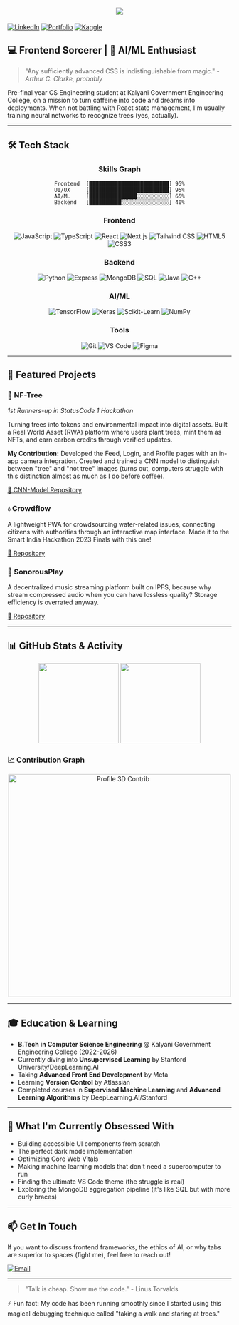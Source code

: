 <h1 align="center">
    <img src="https://readme-typing-svg.herokuapp.com/?font=Righteous&size=35&center=true&vCenter=true&width=500&height=70&duration=4000&lines=Hello+World!+👋;+I'm+Syamantak+Pyne!;" />
</h1>

[![LinkedIn](https://img.shields.io/badge/LinkedIn-Syamantak_Pyne-0077B5?style=flat-square&logo=linkedin)](https://linkedin.com/in/syamantak-pyne)
[![Portfolio](https://img.shields.io/badge/Portfolio-syamantak.vercel.app-000000?style=flat-square&logo=vercel)](https://syamantak.vercel.app)
[![Kaggle](https://img.shields.io/badge/Kaggle-syamantakpyne-20BEFF?style=flat-square&logo=kaggle)](https://kaggle.com/syamantakpyne)

## 💻 Frontend Sorcerer | 🤖 AI/ML Enthusiast 

> "Any sufficiently advanced CSS is indistinguishable from magic." - *Arthur C. Clarke, probably*

Pre-final year CS Engineering student at Kalyani Government Engineering College, on a mission to turn caffeine into code and dreams into deployments. When not battling with React state management, I'm usually training neural networks to recognize trees (yes, actually).

---

## 🛠️ Tech Stack

<div align="center">

### Skills Graph

```
Frontend  [█████████████████████████] 95%
UI/UX     [█████████████████████████] 95%
AI/ML     [███████████████░░░░░░░░░░] 65%
Backend   [██████████░░░░░░░░░░░░░░░] 40%
```

### Frontend
![JavaScript](https://img.shields.io/badge/JavaScript-F7DF1E?style=for-the-badge&logo=javascript&logoColor=black)
![TypeScript](https://img.shields.io/badge/TypeScript-3178C6?style=for-the-badge&logo=typescript&logoColor=white)
![React](https://img.shields.io/badge/React-61DAFB?style=for-the-badge&logo=react&logoColor=black)
![Next.js](https://img.shields.io/badge/Next.js-000000?style=for-the-badge&logo=next.js&logoColor=white)
![Tailwind CSS](https://img.shields.io/badge/Tailwind_CSS-38B2AC?style=for-the-badge&logo=tailwind-css&logoColor=white)
![HTML5](https://img.shields.io/badge/HTML5-E34F26?style=for-the-badge&logo=html5&logoColor=white)
![CSS3](https://img.shields.io/badge/CSS3-1572B6?style=for-the-badge&logo=css3&logoColor=white)

### Backend
![Python](https://img.shields.io/badge/Python-3776AB?style=for-the-badge&logo=python&logoColor=white)
![Express](https://img.shields.io/badge/Express-000000?style=for-the-badge&logo=express&logoColor=white)
![MongoDB](https://img.shields.io/badge/MongoDB-47A248?style=for-the-badge&logo=mongodb&logoColor=white)
![SQL](https://img.shields.io/badge/SQL-4479A1?style=for-the-badge&logo=mysql&logoColor=white)
![Java](https://img.shields.io/badge/Java-ED8B00?style=for-the-badge&logo=java&logoColor=white)
![C++](https://img.shields.io/badge/C++-00599C?style=for-the-badge&logo=c%2B%2B&logoColor=white)

### AI/ML
![TensorFlow](https://img.shields.io/badge/TensorFlow-FF6F00?style=for-the-badge&logo=tensorflow&logoColor=white)
![Keras](https://img.shields.io/badge/Keras-D00000?style=for-the-badge&logo=keras&logoColor=white)
![Scikit-Learn](https://img.shields.io/badge/Scikit_Learn-F7931E?style=for-the-badge&logo=scikit-learn&logoColor=white)
![NumPy](https://img.shields.io/badge/NumPy-013243?style=for-the-badge&logo=numpy&logoColor=white)

### Tools
![Git](https://img.shields.io/badge/Git-F05032?style=for-the-badge&logo=git&logoColor=white)
![VS Code](https://img.shields.io/badge/VS_Code-007ACC?style=for-the-badge&logo=visual-studio-code&logoColor=white)
![Figma](https://img.shields.io/badge/Figma-F24E1E?style=for-the-badge&logo=figma&logoColor=white)

</div>

---

## 🚀 Featured Projects

### 🌲 NF-Tree
*1st Runners-up in StatusCode 1 Hackathon*

Turning trees into tokens and environmental impact into digital assets. Built a Real World Asset (RWA) platform where users plant trees, mint them as NFTs, and earn carbon credits through verified updates.

**My Contribution:** Developed the Feed, Login, and Profile pages with an in-app camera integration. Created and trained a CNN model to distinguish between "tree" and "not tree" images (turns out, computers struggle with this distinction almost as much as I do before coffee).

[🔗 CNN-Model Repository](https://github.com/phynxxx/nf-tree-model)

### 💧 Crowdflow

A lightweight PWA for crowdsourcing water-related issues, connecting citizens with authorities through an interactive map interface. Made it to the Smart India Hackathon 2023 Finals with this one!

[🔗 Repository](https://github.com/phynxxx/crowdflow)

### 🎵 SonorousPlay

A decentralized music streaming platform built on IPFS, because why stream compressed audio when you can have lossless quality? Storage efficiency is overrated anyway.

[🔗 Repository](https://github.com/phynxxx/sonorousplay)

---

## 📊 GitHub Stats & Activity

<div align="center">
  <img height="180em" src="https://github-readme-stats.vercel.app/api?username=phynxxx&show_icons=true&theme=radical&include_all_commits=true&count_private=true"/>
  <img height="180em" src="https://github-readme-stats.vercel.app/api/top-langs/?username=phynxxx&layout=compact&langs_count=7&theme=radical"/>
</div>

### 📈 Contribution Graph

<div align=center>
    <img src="profile-3d-contrib/profile-night-green.svg" height="500" alt="Profile 3D Contrib">
</div>

---

## 🎓 Education & Learning

- **B.Tech in Computer Science Engineering** @ Kalyani Government Engineering College (2022-2026)
- Currently diving into **Unsupervised Learning** by Stanford University/DeepLearning.AI
- Taking **Advanced Front End Development** by Meta
- Learning **Version Control** by Atlassian
- Completed courses in **Supervised Machine Learning** and **Advanced Learning Algorithms** by DeepLearning.AI/Stanford

---

## 🧠 What I'm Currently Obsessed With

- Building accessible UI components from scratch
- The perfect dark mode implementation
- Optimizing Core Web Vitals
- Making machine learning models that don't need a supercomputer to run
- Finding the ultimate VS Code theme (the struggle is real)
- Exploring the MongoDB aggregation pipeline (it's like SQL but with more curly braces)

---

## 📫 Get In Touch

If you want to discuss frontend frameworks, the ethics of AI, or why tabs are superior to spaces (fight me), feel free to reach out!

[![Email](https://img.shields.io/badge/Email-mail2syamantak%40gmail.com-D14836?style=flat-square&logo=gmail)](mailto:mail2syamantak@gmail.com)

---

> "Talk is cheap. Show me the code." - Linus Torvalds

⚡ Fun fact: My code has been running smoothly since I started using this magical debugging technique called "taking a walk and staring at trees."
